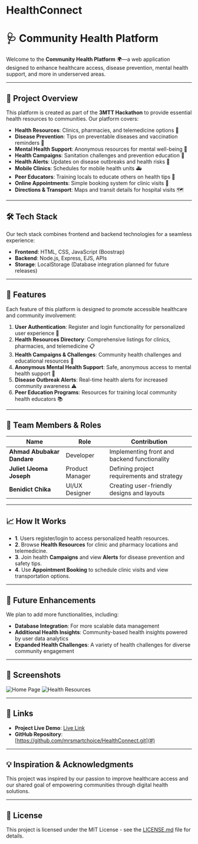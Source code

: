 # HealthConnect
# 🩺 Community Health Platform

Welcome to the **Community Health Platform** 🌍—a web application designed to enhance healthcare access, disease prevention, mental health support, and more in underserved areas.

---

## 🌟 Project Overview
This platform is created as part of the **3MTT Hackathon** to provide essential health resources to communities. Our platform covers:

- **Health Resources**: Clinics, pharmacies, and telemedicine options 📍
- **Disease Prevention**: Tips on preventable diseases and vaccination reminders 💉
- **Mental Health Support**: Anonymous resources for mental well-being 🧠
- **Health Campaigns**: Sanitation challenges and prevention education 🚰
- **Health Alerts**: Updates on disease outbreaks and health risks 📢
- **Mobile Clinics**: Schedules for mobile health units 🚑
- **Peer Educators**: Training locals to educate others on health tips 👥
- **Online Appointments**: Simple booking system for clinic visits 📅
- **Directions & Transport**: Maps and transit details for hospital visits 🗺️

---

## 🛠️ Tech Stack
Our tech stack combines frontend and backend technologies for a seamless experience:

- **Frontend**: HTML, CSS, JavaScript (Boostrap)
- **Backend**: Node.js, Express, EJS, APIs
- **Storage**: LocalStorage (Database integration planned for future releases)

---

## 🚀 Features
Each feature of this platform is designed to promote accessible healthcare and community involvement:

1. **User Authentication**: Register and login functionality for personalized user experience 🔑
2. **Health Resources Directory**: Comprehensive listings for clinics, pharmacies, and telemedicine 📋
3. **Health Campaigns & Challenges**: Community health challenges and educational resources 💪
4. **Anonymous Mental Health Support**: Safe, anonymous access to mental health support 🧘
5. **Disease Outbreak Alerts**: Real-time health alerts for increased community awareness ⚠️
6. **Peer Education Programs**: Resources for training local community health educators 📚

---

## 👥 Team Members & Roles

| Name                | Role                     | Contribution               |
|---------------------|--------------------------|-----------------------------|
| **Ahmad Abubakar Dandare**     | Developer                | Implementing front and backend functionality |
| **Juliet IJeoma Joseph** | Product Manager        | Defining project requirements and strategy |
| **Benidict Chika** | UI/UX Designer          | Creating user-friendly designs and layouts |

---

## 📈 How It Works

- **1**. Users register/login to access personalized health resources.
- **2**. Browse **Health Resources** for clinic and pharmacy locations and telemedicine.
- **3**. Join health **Campaigns** and view **Alerts** for disease prevention and safety tips.
- **4**. Use **Appointment Booking** to schedule clinic visits and view transportation options.

---

## 🚩 Future Enhancements
We plan to add more functionalities, including:

- **Database Integration**: For more scalable data management
- **Additional Health Insights**: Community-based health insights powered by user data analytics
- **Expanded Health Challenges**: A variety of health challenges for diverse community engagement

---

## 📸 Screenshots
![Home Page](link_to_homepage_screenshot.png)
![Health Resources](link_to_health_resources_screenshot.png)

---

## 🔗 Links

- **Project Live Demo**: [Live Link](#)
- **GitHub Repository**: [https://github.com/mrsmartchoice/HealthConnect.git](#)

---

## 💡 Inspiration & Acknowledgments
This project was inspired by our passion to improve healthcare access and our shared goal of empowering communities through digital health solutions.

---

## 📜 License
This project is licensed under the MIT License - see the [LICENSE.md](LICENSE.md) file for details.
